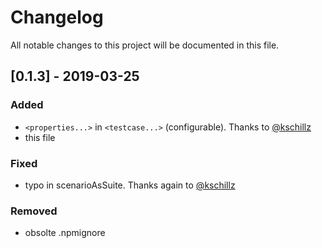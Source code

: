 # Changelog
All notable changes to this project will be documented in this file.


## [0.1.3] - 2019-03-25
### Added
- `<properties...>` in `<testcase...>` (configurable). Thanks to [@kschillz](https://github.com/kschillz)
- this file

### Fixed
- typo in scenarioAsSuite. Thanks again to [@kschillz](https://github.com/kschillz)

### Removed
- obsolte .npmignore
